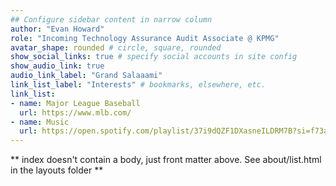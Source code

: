 ```yaml
---
## Configure sidebar content in narrow column
author: "Evan Howard"
role: "Incoming Technology Assurance Audit Associate @ KPMG"
avatar_shape: rounded # circle, square, rounded
show_social_links: true # specify social accounts in site config
show_audio_link: true
audio_link_label: "Grand Salaaami"
link_list_label: "Interests" # bookmarks, elsewhere, etc.
link_list:
- name: Major League Baseball
  url: https://www.mlb.com/
- name: Music
  url: https://open.spotify.com/playlist/37i9dQZF1DXasneILDRM7B?si=f73a66727a024da7
---
```


** index doesn't contain a body, just front matter above.
See about/list.html in the layouts folder **
